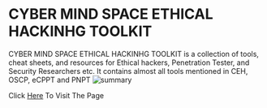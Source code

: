 # CYBER MIND SPACE ETHICAL HACKINHG TOOLKIT

CYBER MIND SPACE ETHICAL HACKINHG TOOLKIT is a collection of tools, cheat sheets, and resources for Ethical hackers, Penetration Tester, and Security Researchers etc.
It contains almost all tools mentioned in CEH, OSCP, eCPPT and PNPT
![summary](https://github.com/abdullah-baghuth/Ethical-Hacking-Toolkit/blob/main/summary.gif)

Click [Here]([https://github.com/ALMADADALI](https://almadadali.github.io/CYBER-MIND-SPACE-ETHICAL-HACKING-TOOLKIT/)) To Visit The Page
